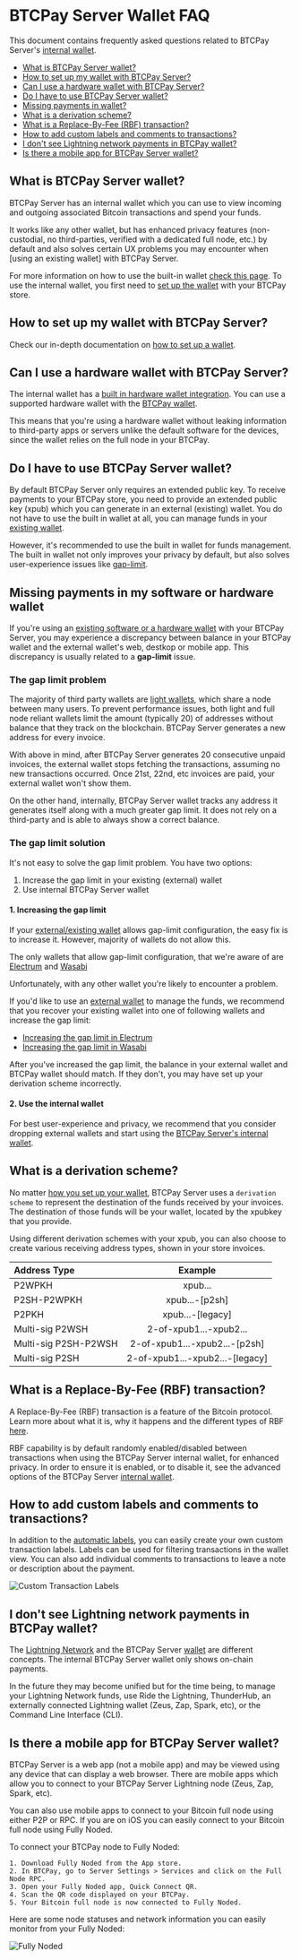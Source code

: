 # BTCPay Server Wallet FAQ

This document contains frequently asked questions related to BTCPay Server's [internal wallet](../Wallet.md).

* [What is BTCPay Server wallet?](#what-is-btcpay-server-wallet)
* [How to set up my wallet with BTCPay Server?](#how-to-set-up-my-wallet-with-btcpay-server)
* [Can I use a hardware wallet with BTCPay Server?](#can-i-use-a-hardware-wallet-with-btcpay-server)
* [Do I have to use BTCPay Server wallet?](#do-i-have-to-use-btcpay-server-wallet)
* [Missing payments in wallet?](#missing-payments-in-my-software-or-hardware-wallet)
* [What is a derivation scheme?](#what-is-a-derivation-scheme)
* [What is a Replace-By-Fee (RBF) transaction?](#what-is-a-replace-by-fee-rbf-transaction)
* [How to add custom labels and comments to transactions?](#how-to-add-custom-labels-and-comments-to-transactions)
* [I don't see Lightning network payments in BTCPay wallet?](#i-dont-see-lightning-network-payments-in-btcpay-wallet)
* [Is there a mobile app for BTCPay Server wallet?](#is-there-a-mobile-app-for-btcpay-server-wallet)

## What is BTCPay Server wallet?

BTCPay Server has an internal wallet which you can use to view incoming and outgoing associated Bitcoin transactions and spend your funds.

It works like any other wallet, but has enhanced privacy features (non-custodial, no third-parties, verified with a dedicated full node, etc.) by default and also solves certain UX problems you may encounter when [using an existing wallet] with BTCPay Server.

For more information on how to use the built-in wallet [check this page](../Wallet.md). To use the internal wallet, you first need to [set up the wallet](../WalletSetup.md) with your BTCPay store.

## How to set up my wallet with BTCPay Server?

Check our in-depth documentation on [how to set up a wallet](../WalletSetup.md).

## Can I use a hardware wallet with BTCPay Server?

The internal wallet has a [built in hardware wallet integration](../HardwareWalletIntegration.md). You can use a supported hardware wallet with the [BTCPay wallet](../Wallet.md).

This  means that you're using a hardware wallet without leaking information to third-party apps or servers unlike the default software for the devices, since the wallet relies on the full node in your BTCPay.

## Do I have to use BTCPay Server wallet?

By default BTCPay Server only requires an extended public key. To receive payments to your BTCPay store, you need to provide an extended public key (xpub) which you can generate in an external (existing) wallet. You do not have to use the built in wallet at all, you can manage funds in your [existing wallet](../WalletSetup.md#use-an-existing-wallet).

However, it's recommended to use the built in wallet for funds management. The built in wallet not only improves your privacy by default, but also solves user-experience issues like [gap-limit](#missing-payments-in-my-software-or-hardware-wallet).

## Missing payments in my software or hardware wallet

If you're using an [existing software or a hardware wallet](../WalletSetup.md#use-an-existing-wallet) with your BTCPay Server, you may experience a discrepancy between balance in your BTCPay wallet and the external wallet's web, destkop or mobile app. This discrepancy is usually related to a **gap-limit** issue.

### The gap limit problem

The majority of third party wallets are [light wallets](https://en.bitcoin.it/wiki/Lightweight_node), which share a node between many users. To prevent performance issues, both light and full node reliant wallets limit the amount (typically 20) of addresses without balance that they track on the blockchain. BTCPay Server generates a new address for every invoice.

With above in mind, after BTCPay Server generates 20 consecutive unpaid invoices, the external wallet stops fetching the transactions, assuming no new transactions occurred. Once 21st, 22nd, etc invoices are paid, your external wallet won't show them.

On the other hand, internally, BTCPay Server wallet tracks any address it generates itself along with a much greater gap limit. It does not rely on a third-party and is able to always show a correct balance.

### The gap limit solution

It's not easy to solve the gap limit problem. You have two options:

1. Increase the gap limit in your existing (external) wallet
2. Use internal BTCPay Server wallet

#### 1. Increasing the gap limit

If your [external/existing wallet](../WalletSetup.md#use-an-existing-wallet) allows gap-limit configuration, the easy fix is to increase it. However, majority of wallets do not allow this.

The only wallets that allow gap-limit configuration, that we're aware of are [Electrum](../ElectrumWallet.md) and [Wasabi](../WasabiWallet.md)

Unfortunately, with any other wallet you're likely to encounter a problem.

If you'd like to use an [external wallet](../WalletSetup.md#use-an-existing-wallet) to manage the funds, we recommend that you recover your existing wallet into one of following wallets and increase the gap limit:

- [Increasing the gap limit in Electrum](../ElectrumWallet.md#configuring-the-gap-limit-in-electrum)
- [Increasing the gap limit in Wasabi](../WasabiWallet.md#configuring-the-gap-limit-in-wasabi)

After you've increased the gap limit, the balance in your external wallet and BTCPay wallet should match. If they don't, you may have set up your derivation scheme incorrectly.

#### 2. Use the internal wallet

For best user-experience and privacy, we recommend that you consider dropping external wallets and start using the [BTCPay Server's internal wallet](../Wallet.md).

## What is a derivation scheme?

No matter [how you set up your wallet](../WalletSetup.md), BTCPay Server uses a `derivation scheme` to represent the destination of the funds received by your invoices. The destination of those funds will be your wallet, located by the xpubkey that you provide.

Using different derivation schemes with your xpub, you can also choose to create various receiving address types, shown in your store invoices.

|Address Type|	Example |
|:--|:--:|
|P2WPKH |	xpub... |
|P2SH-P2WPKH	| xpub...-[p2sh] |
|P2PKH	| xpub...-[legacy] |
|Multi-sig P2WSH	| 2-of-xpub1...-xpub2... |
|Multi-sig P2SH-P2WSH	| 2-of-xpub1...-xpub2...-[p2sh] |
|Multi-sig P2SH |	2-of-xpub1...-xpub2...-[legacy] |

## What is a Replace-By-Fee (RBF) transaction?

A Replace-By-Fee (RBF) transaction is a feature of the Bitcoin protocol. Learn more about what it is, why it happens and the different types of RBF [here](https://bitcoin.stackexchange.com/a/54457/85016). 

RBF capability is by default randomly enabled/disabled between transactions when using the BTCPay Server internal wallet, for enhanced privacy. In order to ensure it is enabled, or to disable it, see the advanced options of the BTCPay Server [internal wallet](../Wallet.md#rbf-replace-by-fee). 

## How to add custom labels and comments to transactions?

In addition to the [automatic labels](../Wallet.md#transaction-labels), you can easily create your own custom transaction labels. Labels can be used for filtering transactions in the wallet view. You can also add individual comments to transactions to leave a note or description about the payment.

![Custom Transaction Labels](../img/wallet/WalletTxComment.png)

## I don't see Lightning network payments in BTCPay wallet?

The [Lightning Network](../LightningNetwork.md) and the BTCPay Server [wallet](../Wallet.md) are different concepts. The internal BTCPay Server wallet only shows on-chain payments.

In the future they may become unified but for the time being, to manage your Lightning Network funds, use Ride the Lightning, ThunderHub, an externally connected Lightning wallet (Zeus, Zap, Spark, etc), or the Command Line Interface (CLI).

## Is there a mobile app for BTCPay Server wallet?

BTCPay Server is a web app (not a mobile app) and may be viewed using any device that can display a web browser. There are mobile apps which allow you to connect to your BTCPay Server Lightning node (Zeus, Zap, Spark, etc). 

You can also use mobile apps to connect to your Bitcoin full node using either P2P or RPC. If you are on iOS you can easily connect to your Bitcoin full node using Fully Noded. 

To connect your BTCPay node to Fully Noded:

    1. Download Fully Noded from the App store.
    2. In BTCPay, go to Server Settings > Services and click on the Full Node RPC.
    3. Open your Fully Noded app, Quick Connect QR.
    4. Scan the QR code displayed on your BTCPay.
    5. Your Bitcoin full node is now connected to Fully Noded.

Here are some node statuses and network information you can easily monitor from your Fully Noded:

![Fully Noded](../img/FullyNoded.png)
